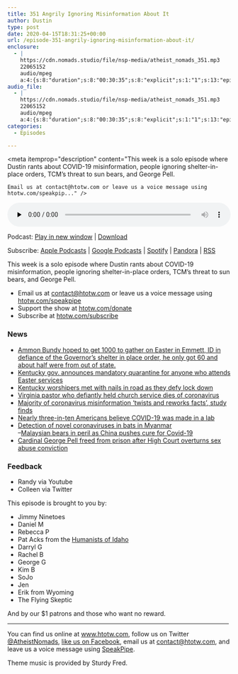 ```yaml
---
title: 351 Angrily Ignoring Misinformation About It
author: Dustin
type: post
date: 2020-04-15T18:31:25+00:00
url: /episode-351-angrily-ignoring-misinformation-about-it/
enclosure:
  - |
    https://cdn.nomads.studio/file/nsp-media/atheist_nomads_351.mp3
    22065152
    audio/mpeg
    a:4:{s:8:"duration";s:8:"00:30:35";s:8:"explicit";s:1:"1";s:13:"episode_title";s:40:"Angrily Ignoring Misinformation About It";s:10:"episode_no";s:3:"351";}
audio_file:
  - |
    https://cdn.nomads.studio/file/nsp-media/atheist_nomads_351.mp3
    22065152
    audio/mpeg
    a:4:{s:8:"duration";s:8:"00:30:35";s:8:"explicit";s:1:"1";s:13:"episode_title";s:40:"Angrily Ignoring Misinformation About It";s:10:"episode_no";s:3:"351";}
categories:
  - Episodes

---
```

<div itemscope itemtype="http://schema.org/AudioObject">
  <meta itemprop="name" content="351 Angrily Ignoring Misinformation About It" />
  
  <meta itemprop="uploadDate" content="2020-04-15T12:31:25-06:00" />
  
  <meta itemprop="encodingFormat" content="audio/mpeg" />
  
  <meta itemprop="duration" content="PT30M35S" />
  
  <meta itemprop="description" content="This week is a solo episode where Dustin rants about COVID-19 misinformation, people ignoring shelter-in-place orders, TCM’s threat to sun bears, and George Pell.



 	Email us at contact@htotw.com or leave us a voice message using htotw.com/speakpip..." />
  
  <meta itemprop="contentUrl" content="https://dts.podtrac.com/redirect.mp3/cdn.nomads.studio/file/nsp-media/atheist_nomads_351.mp3" />
  
  <meta itemprop="contentSize" content="21.0" />
  </p> 
  
  <div class="powerpress_player" id="powerpress_player_8614">
    <audio class="wp-audio-shortcode" id="audio-4308-358" preload="none" style="width: 100%;" controls="controls"><source type="audio/mpeg" src="https://dts.podtrac.com/redirect.mp3/cdn.nomads.studio/file/nsp-media/atheist_nomads_351.mp3?_=358" /><a href="https://dts.podtrac.com/redirect.mp3/cdn.nomads.studio/file/nsp-media/atheist_nomads_351.mp3">https://dts.podtrac.com/redirect.mp3/cdn.nomads.studio/file/nsp-media/atheist_nomads_351.mp3</a></audio>
  </div>
</div>

<p class="powerpress_links powerpress_links_mp3">
  Podcast: <a href="https://dts.podtrac.com/redirect.mp3/cdn.nomads.studio/file/nsp-media/atheist_nomads_351.mp3" class="powerpress_link_pinw" target="_blank" title="Play in new window" onclick="return powerpress_pinw('https://htotw.com/?powerpress_pinw=4308-podcast');" rel="nofollow">Play in new window</a> | <a href="https://dts.podtrac.com/redirect.mp3/cdn.nomads.studio/file/nsp-media/atheist_nomads_351.mp3" class="powerpress_link_d" title="Download" rel="nofollow" download="atheist_nomads_351.mp3">Download</a>
</p>

<p class="powerpress_links powerpress_subscribe_links">
  Subscribe: <a href="https://podcasts.apple.com/us/podcast/humanists-take-on-the-world/id530050098?mt=2&ls=1" class="powerpress_link_subscribe powerpress_link_subscribe_itunes" target="_blank" title="Subscribe on Apple Podcasts" rel="nofollow">Apple Podcasts</a> | <a href="https://www.google.com/podcasts?feed=aHR0cDovL2F0aGVpc3Rub21hZHMubGlic3luLmNvbS9yc3M%3D" class="powerpress_link_subscribe powerpress_link_subscribe_googleplay" target="_blank" title="Subscribe on Google Podcasts" rel="nofollow">Google Podcasts</a> | <a href="https://open.spotify.com/show/3LzK2xZGike6Tc1GEMtMbr?si=LieN9SNuTpq96smuaUsH8A" class="powerpress_link_subscribe powerpress_link_subscribe_spotify" target="_blank" title="Subscribe on Spotify" rel="nofollow">Spotify</a> | <a href="https://www.pandora.com/podcast/atheist-nomads/PC:10122?corr=62071012&part=ug" class="powerpress_link_subscribe powerpress_link_subscribe_pandora" target="_blank" title="Subscribe on Pandora" rel="nofollow">Pandora</a> | <a href="https://htotw.com/feed/podcast/" class="powerpress_link_subscribe powerpress_link_subscribe_rss" target="_blank" title="Subscribe via RSS" rel="nofollow">RSS</a>
</p>

This week is a solo episode where Dustin rants about COVID-19 misinformation, people ignoring shelter-in-place orders, TCM’s threat to sun bears, and George Pell.

<!--more-->

  * Email us at <a href="mailto:contact@htotw.com” target=" rel="noopener noreferrer">contact@htotw.com</a> or leave us a voice message using <a href="https://htotw.com/speakpipe" target="_blank" rel="noopener noreferrer">htotw.com/speakpipe</a>
  * Support the show at <a href="https://htotw.com/donate" target="_blank" rel="noopener noreferrer">htotw.com/donate</a>
  * Subscribe at <a href="https://htotw.com/subscribe" target="_blank" rel="noopener noreferrer">htotw.com/subscribe</a>

### News

  * [Ammon Bundy hoped to get 1000 to gather on Easter in Emmett, ID in defiance of the Governor’s shelter in place order, he only got 60 and about half were from out of state.][1]
  * [Kentucky gov. announces mandatory quarantine for anyone who attends Easter services][2]
  * [Kentucky worshipers met with nails in road as they defy lock down][3]
  * [Virginia pastor who defiantly held church service dies of coronavirus][4]
  * [Majority of coronavirus misinformation ‘twists and reworks facts’, study finds][5]
  * [Nearly three-in-ten Americans believe COVID-19 was made in a lab][6]
  * [Detection of novel coronaviruses in bats in Myanmar][7]  
    &#8211;[Malaysian bears in peril as China pushes cure for Covid-19][8]
  * [Cardinal George Pell freed from prison after High Court overturns sex abuse conviction][9]

### Feedback

  * Randy via Youtube
  * Colleen via Twitter

This episode is brought to you by:

  * Jimmy Ninetoes
  * Daniel M
  * Rebecca P
  * Pat Acks from the <a href="https://www.humanistsofidaho.org" target="_blank" rel="noopener noreferrer">Humanists of Idaho</a>
  * Darryl G
  * Rachel B
  * George G
  * Kim B
  * SoJo
  * Jen
  * Erik from Wyoming
  * The Flying Skeptic

And by our $1 patrons and those who want no reward.

<hr width="500" />

You can find us online at <a href="https://www.htotw.com/" target="_blank" rel="noopener noreferrer">www.htotw.com</a>, follow us on Twitter <a href="https://twitter.com/AtheistNomads" target="_blank" rel="noopener noreferrer">@AtheistNomads</a>, <a href="https://htotw.com/facebook" target="_blank" rel="noopener noreferrer">like us on Facebook</a>, email us at <contact@htotw.com>, and leave us a voice message using <a href="https://htotw.com/speakpipe" target="_blank" rel="noopener noreferrer">SpeakPipe</a>.

Theme music is provided by Sturdy Fred.

 [1]: https://www.npr.org/2020/04/13/832961674/in-idaho-far-right-republicans-defy-coronavirus-health-restrictions
 [2]: https://www.nbcnews.com/news/us-news/kentucky-gov-announces-mandatory-quarantine-anyone-who-attends-easter-services-n1181716
 [3]: https://nypost.com/2020/04/12/kentucky-worshippers-met-with-nails-in-road-as-they-defy-lockdown/
 [4]: https://dnyuz.com/2020/04/13/virginia-pastor-who-defiantly-held-church-service-dies-of-coronavirus/
 [5]: https://www.euronews.com/2020/04/09/majority-of-coronavirus-misinformation-twists-and-reworks-facts-study-finds
 [6]: https://www.pewresearch.org/fact-tank/2020/04/08/nearly-three-in-ten-americans-believe-covid-19-was-made-in-a-lab/
 [7]: https://journals.plos.org/plosone/article?id=10.1371/journal.pone.0230802
 [8]: https://www.freemalaysiatoday.com/category/nation/2020/04/12/malaysian-bears-in-peril-as-china-pushes-cure-for-covid-19/
 [9]: https://www.cnn.com/2020/04/06/australia/australia-cardinal-pell-high-court-hnk-intl/index.html